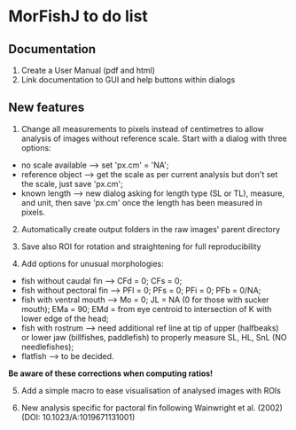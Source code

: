 # MorFishJ to do list

## Documentation

1. Create a User Manual (pdf and html)
2. Link documentation to GUI and help buttons within dialogs

## New features
1. Change all measurements to pixels instead of centimetres to allow analysis of images without reference scale. Start with a dialog with three options:
  - no scale available --> set 'px.cm' = 'NA';
  - reference object --> get the scale as per current analysis but don't set the scale, just save 'px.cm';
  - known length --> new dialog asking for length type (SL or TL), measure, and unit, then save 'px.cm' once the length has been measured in pixels.

2. Automatically create output folders in the raw images' parent directory

3. Save also ROI for rotation and straightening for full reproducibility

4. Add options for unusual morphologies:
  - fish without caudal fin --> CFd = 0; CFs = 0;
  - fish without pectoral fin --> PFl = 0; PFs = 0; PFi = 0; PFb = 0/NA;
  - fish with ventral mouth --> Mo = 0; JL = NA (0 for those with sucker mouth); EMa = 90; EMd = from eye centroid to intersection of K with lower edge of the head;
  - fish with rostrum --> need additional ref line at tip of upper (halfbeaks) or lower jaw (billfishes, paddlefish) to properly measure SL, HL, SnL (NO needlefishes);
  - flatfish --> to be decided.
  
**Be aware of these corrections when computing ratios!**

5. Add a simple macro to ease visualisation of analysed images with ROIs

6. New analysis specific for pactoral fin following Wainwright et al. (2002) (DOI: 10.1023/A:1019671131001)
